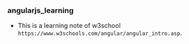 ### angularjs_learning
- This is a learning note of w3school `https://www.w3schools.com/angular/angular_intro.asp`.
